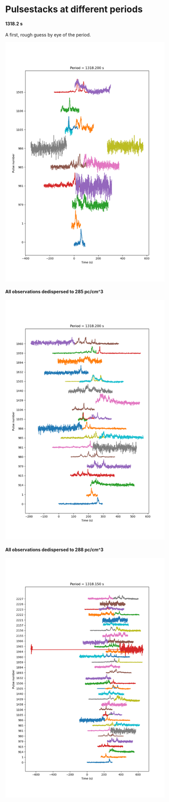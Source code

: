 # Pulsestacks at different periods

#### 1318.2 s

A first, rough guess by eye of the period.

![1318.2 seconds](pulsestack_1318.2.png)

#### All observations dedispersed to 285 pc/cm^3

![1318.2 seconds, DM = 285](pulsestack_1318.2s_DM_285.png)

#### All observations dedispersed to 288 pc/cm^3

![1318.15 seconds, DM = 285](pulsestack_1318.15s_DM_288.png)

